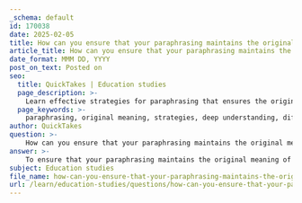 ```yaml
---
_schema: default
id: 170038
date: 2025-02-05
title: How can you ensure that your paraphrasing maintains the original meaning of the text?
article_title: How can you ensure that your paraphrasing maintains the original meaning of the text?
date_format: MMM DD, YYYY
post_on_text: Posted on
seo:
  title: QuickTakes | Education studies
  page_description: >-
    Learn effective strategies for paraphrasing that ensures the original meaning of the text is maintained, including understanding the content, using synonyms, changing sentence structure, summarizing key ideas, and properly citing sources.
  page_keywords: >-
    paraphrasing, original meaning, strategies, deep understanding, different wording, sentence structure, summarize key points, avoid direct copying, accuracy, cite sources
author: QuickTakes
question: >-
    How can you ensure that your paraphrasing maintains the original meaning of the text?
answer: >-
    To ensure that your paraphrasing maintains the original meaning of the text, consider the following strategies:\n\n1. **Deep Understanding**: Before attempting to paraphrase, read the original text multiple times to fully grasp its meaning. This understanding is crucial for accurately conveying the same ideas in your own words.\n\n2. **Use Different Wording**: Replace words from the original text with synonyms or phrases that convey the same meaning. For example, instead of saying "The quick brown fox jumps over the lazy dog," you could say "A fast, dark-colored fox leaps over a sluggish dog."\n\n3. **Change Sentence Structure**: Alter the structure of the sentences. This could involve changing the order of information, breaking long sentences into shorter ones, or combining shorter sentences into a more complex one. For instance, if the original text states, "The researchers found that the results were significant," you might paraphrase it as, "The findings of the researchers indicated that the results held considerable significance."\n\n4. **Summarize Key Points**: Focus on the main ideas rather than every detail. This helps in creating a concise paraphrase that still reflects the original meaning. For example, if the original text discusses various aspects of a study, you might summarize it by stating, "The study highlighted several important findings."\n\n5. **Avoid Direct Copying**: Simply changing a few words here and there does not constitute effective paraphrasing. Ensure that your version is sufficiently different from the original in both wording and structure. This not only helps in avoiding plagiarism but also demonstrates your understanding of the material.\n\n6. **Check for Accuracy**: After paraphrasing, compare your version with the original text to ensure that you have accurately captured the intended meaning without distorting it.\n\n7. **Cite the Source**: Even when paraphrasing, it is essential to credit the original author to avoid plagiarism. This shows respect for the original work and acknowledges the source of the ideas.\n\nBy following these strategies, you can create effective paraphrases that maintain the original meaning while showcasing your own voice and understanding of the material.
subject: Education studies
file_name: how-can-you-ensure-that-your-paraphrasing-maintains-the-original-meaning-of-the-text.md
url: /learn/education-studies/questions/how-can-you-ensure-that-your-paraphrasing-maintains-the-original-meaning-of-the-text
---
```


&nbsp;
